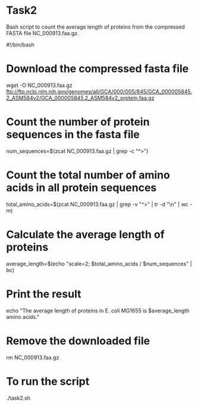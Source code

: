 # Task2
Bash script to count the average length of proteins from the compressed FASTA file NC_000913.faa.gz.

#!/bin/bash

# Download the compressed fasta file
wget -O NC_000913.faa.gz ftp://ftp.ncbi.nlm.nih.gov/genomes/all/GCA/000/005/845/GCA_000005845.2_ASM584v2/GCA_000005845.2_ASM584v2_protein.faa.gz

# Count the number of protein sequences in the fasta file
num_sequences=$(zcat NC_000913.faa.gz | grep -c "^>")

# Count the total number of amino acids in all protein sequences
total_amino_acids=$(zcat NC_000913.faa.gz | grep -v "^>" | tr -d "\n" | wc -m)

# Calculate the average length of proteins
average_length=$(echo "scale=2; $total_amino_acids / $num_sequences" | bc)

# Print the result
echo "The average length of proteins in E. coli MG1655 is $average_length amino acids."

# Remove the downloaded file
rm NC_000913.faa.gz

# To run the script
./task2.sh
